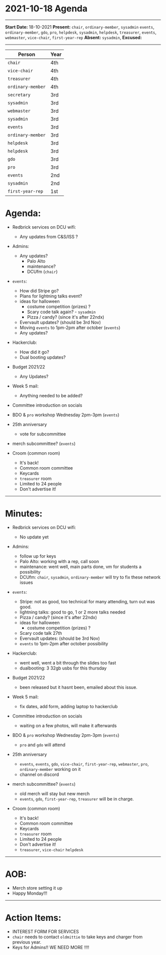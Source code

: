 # 2021-10-18 Agenda
---

__Start Date:__ 18-10-2021
__Present:__ `chair`,  `ordinary-member`, `sysadmin` `events`, `ordinary-member`, `gdo`, `pro`, `helpdesk`, `sysadmin`, `helpdesk`, `treasurer`, `events`, `webmaster`, `vice-chair`, `first-year-rep`
__Absent:__  `sysadmin`,
__Excused:__

---

|    Person    |    Year    |
|--------------|------------|
|    `chair`    |    4th     |
|    `vice-chair`   |    4th     |
|    `treasurer`     |    4th     |
|    `ordinary-member`     |    4th     |
|    `secretary`     |    3rd     |
|    `sysadmin`     |    3rd     |
|    `webmaster`  |    3rd     |
|    `sysadmin`    |    3rd     |
|    `events`    |    3rd     |
|    `ordinary-member`  |    3rd     |
|    `helpdesk`|    3rd     |
|    `helpdesk`     |    3rd     |
|    `gdo`     |    3rd     |
|    `pro`     |    3rd     |
|    `events`   |    2nd     |
|    `sysadmin`    |    2nd     |
|    `first-year-rep`       |    1st     |


# Agenda:

- Redbrick services on DCU wifi:
    - Any updates from C&S/ISS ?

- Admins:
    - Any updates?
        - Palo Alto
        - maintenance?
        - DCUfm (`chair`)

- `events`:
    - How did Stripe go?
    - Plans for lightning talks event?
    - ideas for halloween
       - costume competition (prizes) ?
       - Scary code talk again? - `sysadmin`
       - Pizza / candy? (since it's after 22ndx)
    - Evervault updates? (should be 3rd Nov)
    - Moving `events` to 1pm-2pm after october (`events`)
    - Any updates?

- Hackerclub:
    - How did it go?
    - Dual booting updates?

- Budget 2021/22
    - Any Updates?

- Week 5 mail:
    - Anything needed to be added?

- Committee introduction on socials

- BDO & `pro` workshop Wednesday 2pm-3pm (`events`)

- 25th anniversary
     - vote for subcommittee

- merch subcommittee? (`events`)

- Croom (common room)
     - It's back!
     - Common room committee
     - Keycards
     - `treasurer` room
     - Limited to 24 people
     - Don't advertise it! 
---


# Minutes: 
 - Redbrick services on DCU wifi:
    - No update yet

- Admins:
    - follow up for keys
    - Palo Alto: working with a rep, call soon
    - maintenance: went well, main parts done, vm for students a possibility
    - DCUfm: `chair`, `sysadmin`, `ordinary-member` will try to fix these network issues

- `events`:
    - Stripe: not as good, too technical for many attending, turn out was good.
    - lightning talks: good to go, 1 or 2 more talks needed
    - Pizza / candy? (since it's after 22ndx)
    - ideas for halloween
       - costume competition (prizes) ?
    - Scary code talk 27th
    - Evervault updates: (should be 3rd Nov)
    - `events` to 1pm-2pm after october possibility

- Hackerclub:
    - went well, went a bit through the slides too fast
    - dualbooting: 3 32gb usbs for this thursday

- Budget 2021/22
    - been released but it hasnt been, emailed about this issue.

- Week 5 mail:
    - fix dates, add form, adding laptop to hackerclub

- Committee introduction on socials
    - waiting on a few photos, will make it afterwards

- BDO & `pro` workshop Wednesday 2pm-3pm (`events`)
    - `pro` and `gdo` will attend

- 25th anniversary
     - `events`, `events`, `gdo`, `vice-chair`, `first-year-rep`, `webmaster`, `pro`, `ordinary-member` working on it
     - channel on discord

- merch subcommittee? (`events`)
    - old merch will stay but new merch
    - `events`, `gdo`, `first-year-rep`, `treasurer` will be in charge.

- Croom (common room)
     - It's back!
     - Common room committee
     - Keycards
     - `treasurer` room
     - Limited to 24 people
     - Don't advertise it! 
     - `treasurer`, `vice-chair` `helpdesk`
---

# AOB:
- Merch store setting it up
- Happy Monday!!!
---

# Action Items:
- INTEREST FORM FOR SERVICES
- `chair` needs to contact `oldmittie` to take keys and charger from previous year.
- Keys for Admins!! WE NEED MORE !!!!

